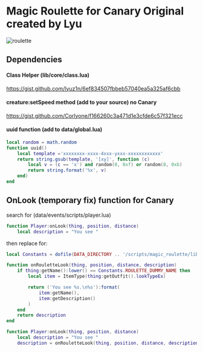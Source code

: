 # Magic Roulette for Canary Original created by Lyu
![roulette](https://user-images.githubusercontent.com/40324910/236821618-63cb56a4-3003-4156-a05f-02375649fe55.gif)
## Dependencies
#### Class Helper (lib/core/class.lua)
https://gist.github.com/lyuz1n/6ef834507fbbeb57040ea5a325af6cbb
#### creature:setSpeed method (add to your source) no Canary
https://gist.github.com/Corlyone/f166260c3a471d1e3cfde6c57f321ecc
#### uuid function (add to data/global.lua)
```lua
local random = math.random
function uuid()
    local template ='xxxxxxxx-xxxx-4xxx-yxxx-xxxxxxxxxxxx'
    return string.gsub(template, '[xy]', function (c)
        local v = (c == 'x') and random(0, 0xf) or random(8, 0xb)
        return string.format('%x', v)
    end)
end
```

## OnLook (temporary fix) function for Canary
search for (data/events/scripts/player.lua)

```lua
function Player:onLook(thing, position, distance)
	local description = "You see "
```

then replace for:

```lua
local Constants = dofile(DATA_DIRECTORY .. '/scripts/magic_roulette/lib/core/constants.lua')

function onRouletteLook(thing, position, distance, description)
	if thing:getName():lower() == Constants.ROULETTE_DUMMY_NAME then
		local item = ItemType(thing:getOutfit().lookTypeEx)

		return ('You see %s.\n%s'):format(
			item:getName(),
			item:getDescription()
		)
	end
	return description
end

function Player:onLook(thing, position, distance)
	local description = "You see "
	description = onRouletteLook(thing, position, distance, description)
```